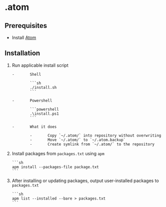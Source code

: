 # .atom

## Prerequisites

-	Install [Atom](https://atom.io)

## Installation

1.	Run applicable install script

		-		Shell

				```sh
				./install.sh
				```

		-		Powershell

				```powershell
				.\install.ps1
				```

		-		What it does

				-		Copy `~/.atom/` into repository without overwriting
				-		Move `~/.atom/` to `~/.atom.backup`
				-		Create symlink from `~/.atom/` to the repository

2.	Install packages from `packages.txt` using `apm`

		```sh
		apm install --packages-file package.txt
		```

3.	After installing or updating packages, output user-installed packages to `packages.txt`

		```sh
		apm list --installed --bare > packages.txt
		```

[//]: # (TODO: add shell script)
